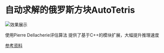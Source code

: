 # 自动求解的俄罗斯方块AutoTetris

![效果展示](https://github.com/hammershock/AutoTetris/assets/109429530/50656485-e001-4832-a38d-f83f78e855f4)

使用Pierre Dellacherie评估算法
提供了基于C++的模块扩展，大幅提升推理速度

[参考资料](https://blog.csdn.net/Originum/article/details/81570042 "俄罗斯方块人工智能 [AI]")

